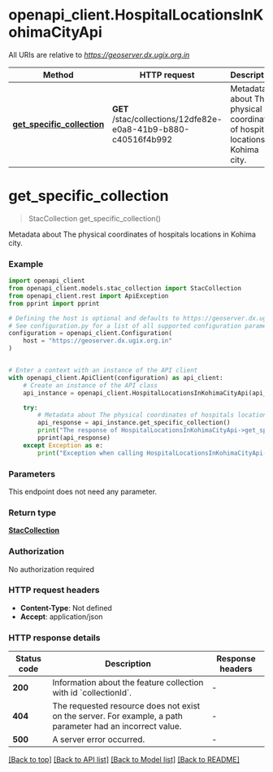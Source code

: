# openapi_client.HospitalLocationsInKohimaCityApi

All URIs are relative to *https://geoserver.dx.ugix.org.in*

Method | HTTP request | Description
------------- | ------------- | -------------
[**get_specific_collection**](HospitalLocationsInKohimaCityApi.md#get_specific_collection) | **GET** /stac/collections/12dfe82e-e0a8-41b9-b880-c40516f4b992 | Metadata about The physical coordinates of hospitals locations in Kohima city.


# **get_specific_collection**
> StacCollection get_specific_collection()

Metadata about The physical coordinates of hospitals locations in Kohima city.

### Example


```python
import openapi_client
from openapi_client.models.stac_collection import StacCollection
from openapi_client.rest import ApiException
from pprint import pprint

# Defining the host is optional and defaults to https://geoserver.dx.ugix.org.in
# See configuration.py for a list of all supported configuration parameters.
configuration = openapi_client.Configuration(
    host = "https://geoserver.dx.ugix.org.in"
)


# Enter a context with an instance of the API client
with openapi_client.ApiClient(configuration) as api_client:
    # Create an instance of the API class
    api_instance = openapi_client.HospitalLocationsInKohimaCityApi(api_client)

    try:
        # Metadata about The physical coordinates of hospitals locations in Kohima city.
        api_response = api_instance.get_specific_collection()
        print("The response of HospitalLocationsInKohimaCityApi->get_specific_collection:\n")
        pprint(api_response)
    except Exception as e:
        print("Exception when calling HospitalLocationsInKohimaCityApi->get_specific_collection: %s\n" % e)
```



### Parameters

This endpoint does not need any parameter.

### Return type

[**StacCollection**](StacCollection.md)

### Authorization

No authorization required

### HTTP request headers

 - **Content-Type**: Not defined
 - **Accept**: application/json

### HTTP response details

| Status code | Description | Response headers |
|-------------|-------------|------------------|
**200** | Information about the feature collection with id &#x60;collectionId&#x60;. |  -  |
**404** | The requested resource does not exist on the server. For example, a path parameter had an incorrect value. |  -  |
**500** | A server error occurred. |  -  |

[[Back to top]](#) [[Back to API list]](../README.md#documentation-for-api-endpoints) [[Back to Model list]](../README.md#documentation-for-models) [[Back to README]](../README.md)

